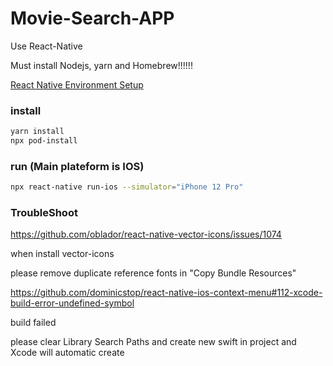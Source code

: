 # Movie-Search-APP

Use React-Native

Must install Nodejs, yarn and Homebrew!!!!!!

[React Native Environment Setup](https://reactnative.dev/docs/environment-setup)

### install

```bash
yarn install
npx pod-install

```

### run (Main plateform is IOS)

```bash
npx react-native run-ios --simulator="iPhone 12 Pro"

```


### TroubleShoot

https://github.com/oblador/react-native-vector-icons/issues/1074

when install vector-icons

please remove duplicate reference fonts in "Copy Bundle Resources" 

https://github.com/dominicstop/react-native-ios-context-menu#112-xcode-build-error-undefined-symbol

build failed

please clear Library Search Paths and create new swift in project and Xcode will automatic create
